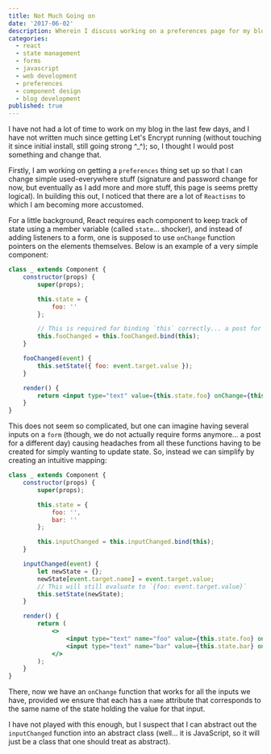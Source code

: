 ```yaml
---
title: Not Much Going on
date: '2017-06-02'
description: Wherein I discuss working on a preferences page for my blog and explore React state management patterns for handling multiple form inputs efficiently.
categories:
  - react
  - state management
  - forms
  - javascript
  - web development
  - preferences
  - component design
  - blog development
published: true
---
```


I have not had a lot of time to work on my blog in the last few days, and I have not written much since getting Let's
Encrypt running (without touching it since initial install, still going strong ^\_^); so, I thought I would post
something and change that.

Firstly, I am working on getting a `preferences` thing set up so that I can change simple used-everywhere stuff
(signature and password change for now, but eventually as I add more and more stuff, this page is seems pretty logical).
In building this out, I noticed that there are a lot of `Reactisms` to which I am becoming more accustomed.

For a little background, React requires each component to keep track of state using a member variable (called `state`...
shocker), and instead of adding listeners to a form, one is supposed to use `onChange` function pointers on the elements
themselves. Below is an example of a very simple component:

```jsx
class _ extends Component {
	constructor(props) {
		super(props);

		this.state = {
			foo: ''
		};

		// This is required for binding `this` correctly... a post for another day
		this.fooChanged = this.fooChanged.bind(this);
	}

	fooChanged(event) {
		this.setState({ foo: event.target.value });
	}

	render() {
		return <input type="text" value={this.state.foo} onChange={this.fooChanged} />;
	}
}
```

This does not seem so complicated, but one can imagine having several inputs on a `form` (though, we do not actually
require forms anymore... a post for a different day) causing headaches from all these functions having to be created for
simply wanting to update state. So, instead we can simplify by creating an intuitive mapping:

```jsx
class _ extends Component {
	constructor(props) {
		super(props);

		this.state = {
			foo: '',
			bar: ''
		};

		this.inputChanged = this.inputChanged.bind(this);
	}

	inputChanged(event) {
		let newState = {};
		newState[event.target.name] = event.target.value;
		// This will still evaluate to `{foo: event.target.value}`
		this.setState(newState);
	}

	render() {
		return (
			<>
				<input type="text" name="foo" value={this.state.foo} onChange={this.inputChanged} />
				<input type="text" name="bar" value={this.state.bar} onChange={this.inputChanged} />
			</>
		);
	}
}
```

There, now we have an `onChange` function that works for all the inputs we have, provided we ensure that each has a
`name` attribute that corresponds to the same name of the state holding the value for that input.

I have not played with this enough, but I suspect that I can abstract out the `inputChanged` function into an abstract
class (well... it is JavaScript, so it will just be a class that one should treat as abstract).

